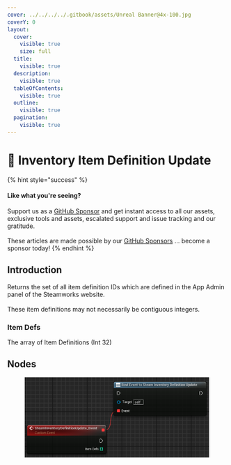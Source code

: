 ```yaml
---
cover: ../../../../.gitbook/assets/Unreal Banner@4x-100.jpg
coverY: 0
layout:
  cover:
    visible: true
    size: full
  title:
    visible: true
  description:
    visible: true
  tableOfContents:
    visible: true
  outline:
    visible: true
  pagination:
    visible: true
---
```


# 🔻 Inventory Item Definition Update

{% hint style="success" %}
#### Like what you're seeing?

Support us as a [GitHub Sponsor](../../../../become-a-sponsor/) and get instant access to all our assets, exclusive tools and assets, escalated support and issue tracking and our gratitude.\
\
These articles are made possible by our [GitHub Sponsors](../../../../become-a-sponsor/) ... become a sponsor today!
{% endhint %}

## Introduction

Returns the set of all item definition IDs which are defined in the App Admin panel of the Steamworks website.\
\
These item definitions may not necessarily be contiguous integers.

### Item Defs

The array of Item Definitions (Int 32)

## Nodes

<figure><img src="../../../../.gitbook/assets/image (13) (1) (1) (1) (1).png" alt=""><figcaption></figcaption></figure>
